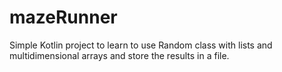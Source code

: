 # mazeRunner

Simple Kotlin project to learn to use Random class with lists and multidimensional arrays and store the results in a file.
